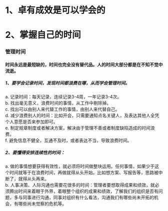 # 1、卓有成效是可以学会的


# 2、掌握自己的时间
### 管理时间
#### 时间永远是最短缺的，时间也完全没有替代品。人的时间大部分都是在不知不觉中流逝。 

##### 1、要学会记录时间，发现时间都浪费在哪，从而学会管理时间。  
   a. 记录时间：每天记录，连续记录3-4周，一年记录3-4次。  
   b. 找出毫无意义，浪费时间的事情，从工作中剔除掉。  
   c. 找出可以由别人来代替工作的事情，由别人来代替自己。  
   d. 减少浪费别人的时间：比如开会，只需要通知点名关键人，及表达其他人全凭个人意愿是否来参加即可。  
   e. 制定规章制度或者解决方案，解决由于管理不善或者制度缺陷造成的时间浪费。  
   f. 避免信息不健全，互通不及时，或者表达不当，导致浪费时间。  

##### 2、要懂得安排连续性的时间：  
   a. 做的事情想要获得有效性，就必须将时间做整块运用。任何事情，如果少于这个时间就等于在浪费时间，再做就得从头开始。比如想方案、写报告等，思路被中断了，就得从头再来。  
   b. 人事决策、人际沟通也需要花很多的时间：管理者要想取得成果和绩效，就必须腾出时间来着眼于外界，着眼整个组织的成果和绩效，了解我们的组织是否有问题，多与同事进行沟通，同事对组织有什么看法，沟通我们有哪些尚未开拓的机会，有哪些尚未觉察的危机等。
